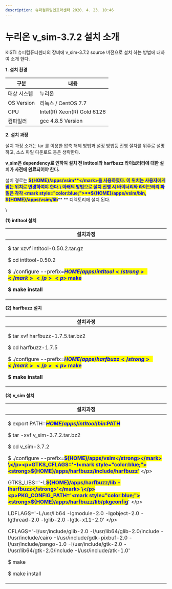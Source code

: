 ```yaml
---
description: 슈퍼컴퓨팅인프라센터 2020. 4. 23. 10:46
---
```


# 누리온 v\_sim-3.7.2 설치 소개

KISTI 슈퍼컴퓨터센터의 장비에 v\_sim-3.7.2 source 버전으로 설치 하는 방법에 대하여 소개 한다.



**1. 설치 환경**

|   **구분**    | **내용**                     |
| ----------- | -------------------------- |
|  대상 시스템     | 누리온                        |
|  OS Version | 리눅스 / CentOS 7.7           |
|  CPU        | Intel(R) Xeon(R) Gold 6126 |
|  컴파일러       | gcc 4.8.5 Version          |



**2. 설치 과정**

&#x20;설치 과정 소개는 tar 를 이용한 압축 해제 방법과 설정 방법등 진행 절차를 위주로 설명하고, 소스 파일 다운로드 등은 생략한다.&#x20;

**v\_sim은 dependency로 인하여 설치 전 Intltool와 harfbuzz 라이브러리에 대한 설치가 사전에 완료되어야 한다.**

설치 경로는 <mark style="color:blue;">**${HOME}/apps/vsim**</mark>을 사용하였다. 이 위치는 사용자에게 맞는 위치로 변경하여야 한다.\
아래의 방법으로 설치 진행 시 바이너리와 라이브러리 파일은 각각 <mark style="color:blue;">**${HOME}/apps/vsim/bin, ${HOME}/apps/vsim/lib**</mark>** ** 디렉토리에 설치 된다.

\


&#x20; **(1) intltool 설치**

|   **설치과정**                                                                                                                                                                                                 |
| ---------------------------------------------------------------------------------------------------------------------------------------------------------------------------------------------------------- |
| <p>$ tar xzvf intltool-0.50.2.tar.gz</p><p>$ cd intltool-0.50.2</p><p>$ ./configure --prefix=<mark style="color:blue;"><strong>${HOME}/apps/intltool</strong></mark></p><p>$ make</p><p>$ make install</p> |



&#x20; **(2) harfbuzz 설치**

|   **설치과정**                                                                                                                                                                                               |
| -------------------------------------------------------------------------------------------------------------------------------------------------------------------------------------------------------- |
| <p>$ tar xvf harfbuzz-1.7.5.tar.bz2</p><p>$ cd harfbuzz-1.7.5</p><p>$ ./configure --prefix=<mark style="color:blue;"><strong>${HOME}/apps/harfbuzz</strong></mark></p><p>$ make</p><p>$ make install</p> |



&#x20; **(3) v\_sim 설치**

|   **설치과정**                                                                                                                                                                                                                                                                                                                                                                                                                                                                                                                                                                                                                                                                                                                                                                                                                                                                                                                                                                          |
| ----------------------------------------------------------------------------------------------------------------------------------------------------------------------------------------------------------------------------------------------------------------------------------------------------------------------------------------------------------------------------------------------------------------------------------------------------------------------------------------------------------------------------------------------------------------------------------------------------------------------------------------------------------------------------------------------------------------------------------------------------------------------------------------------------------------------------------------------------------------------------------------------------------------------------------------------------------------------------------- |
| <p>$ export PATH=<mark style="color:blue;"><strong>${HOME}/apps/intltool/bin:$PATH</strong></mark></p><p>$ tar -xvf v_sim-3.7.2.tar.bz2</p><p>$ cd v_sim-3.7.2</p><p>$ ./configure --prefix=<mark style="color:blue;"><strong>${HOME}/apps/vsim</strong></mark> \</p><p>GTKS_CFLAGS='-I<mark style="color:blue;"><strong>${HOME}/apps/harfbuzz/include/harfbuzz</strong>'</mark> \</p><p>GTKS_LIBS='-L<mark style="color:blue;"><strong>${HOME}/apps/harfbuzz/lib -lharfbuzz</strong>'</mark> \</p><p>PKG_CONFIG_PATH='<mark style="color:blue;"><strong>${HOME}/apps/harfbuzz/lib/pkgconfig</strong></mark>' \</p><p>LDFLAGS='-L/usr/lib64 -lgmodule-2.0 -lgobject-2.0 -lgthread-2.0 -lglib-2.0 -lgtk-x11-2.0' \</p><p>CFLAGS='-I/usr/include/glib-2.0 -I/usr/lib64/glib-2.0/include -I/usr/include/cairo -I/usr/include/gdk-pixbuf-2.0 -I/usr/include/pango-1.0 -I/usr/include/gtk-2.0 -I/usr/lib64/gtk-2.0/include -I/usr/include/atk-1.0'</p><p>$ make</p><p>$ make install</p> |

